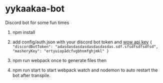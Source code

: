 # yykaakaa-bot
Discord bot for some fun times

1. npm install

2. add config/auth.json with your discord bot token and [wow api key](https://dev.battle.net/ )
`
{
    "discordBotToken": "adasdasdasdasdasdasdasdas.sdf.sfsdfsdfsdfsd",
    "masheryKey": "ertyuiopådcfvgbhnmfghjmkl"
}
`
3. npm run webpack once to generate files then

4. npm run start to start webpack watch and nodemon to auto restart the bot after transpile.

